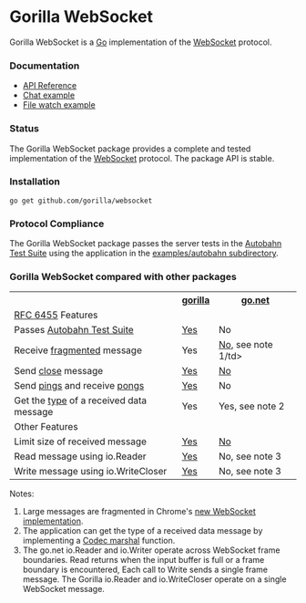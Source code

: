 # Gorilla WebSocket

Gorilla WebSocket is a [Go](http://golang.org/) implementation of the
[WebSocket](http://www.rfc-editor.org/rfc/rfc6455.txt) protocol.

### Documentation

* [API Reference](http://godoc.org/github.com/gorilla/websocket)
* [Chat example](https://github.com/gorilla/websocket/tree/master/examples/chat)
* [File watch example](https://github.com/gorilla/websocket/tree/master/examples/filewatch)

### Status

The Gorilla WebSocket package provides a complete and tested implementation of
the [WebSocket](http://www.rfc-editor.org/rfc/rfc6455.txt) protocol. The
package API is stable.

### Installation

    go get github.com/gorilla/websocket

### Protocol Compliance

The Gorilla WebSocket package passes the server tests in the [Autobahn Test
Suite](http://autobahn.ws/testsuite) using the application in the [examples/autobahn
subdirectory](https://github.com/gorilla/websocket/tree/master/examples/autobahn).

### Gorilla WebSocket compared with other packages

<table>
<tr>
<th></th>
<th><a href="http://godoc.org/github.com/gorilla/websocket">gorilla</a></th>
<th><a href="http://godoc.org/code.google.com/p/go.net/websocket">go.net</a></th>
</tr>
<tr>
<tr><td colspan="3"><a href="http://tools.ietf.org/html/rfc6455">RFC 6455</a> Features</td></tr>
<tr><td>Passes <a href="http://autobahn.ws/testsuite/">Autobahn Test Suite</a></td><td><a href="https://github.com/gorilla/websocket/tree/master/examples/autobahn">Yes</a></td><td>No</td></tr>
<tr><td>Receive <a href="https://tools.ietf.org/html/rfc6455#section-5.4">fragmented</a> message<td>Yes</td><td><a href="https://code.google.com/p/go/issues/detail?id=7632">No</a>, see note 1/td></tr>
<tr><td>Send <a href="https://tools.ietf.org/html/rfc6455#section-5.5.1">close</a> message</td><td><a href="http://godoc.org/github.com/gorilla/websocket#hdr-Control_Messages">Yes</a></td><td><a href="https://code.google.com/p/go/issues/detail?id=4588">No</a></td></tr>
<tr><td>Send <a href="https://tools.ietf.org/html/rfc6455#section-5.5.2">pings</a> and receive <a href="https://tools.ietf.org/html/rfc6455#section-5.5.3">pongs</a></td><td><a href="http://godoc.org/github.com/gorilla/websocket#hdr-Control_Messages">Yes</a></td><td>No</td></tr>
<tr><td>Get the <a href="https://tools.ietf.org/html/rfc6455#section-5.6">type</a> of a received data message</td><td>Yes</td><td>Yes, see note 2</td></tr>
<tr><td colspan="3">Other Features</tr></td>
<tr><td>Limit size of received message</td><td><a href="http://godoc.org/github.com/gorilla/websocket#Conn.SetReadLimit">Yes</a></td><td><a href="https://code.google.com/p/go/issues/detail?id=5082">No</a></td></tr>
<tr><td>Read message using io.Reader</td><td><a href="http://godoc.org/github.com/gorilla/websocket#Conn.NextReader">Yes</a></td><td>No, see note 3</td></tr>
<tr><td>Write message using io.WriteCloser</td><td><a href="http://godoc.org/github.com/gorilla/websocket#Conn.NextWriter">Yes</a></td><td>No, see note 3</td></tr>
</table>

Notes: 

1. Large messages are fragmented in Chrome's [new WebSocket implementation](http://www.ietf.org/mail-archive/web/hybi/current/msg10503.html).
2. The application can get the type of a received data message by implementing
   a [Codec marshal](http://godoc.org/code.google.com/p/go.net/websocket#Codec.Marshal)
   function.
3. The go.net io.Reader and io.Writer operate across WebSocket frame boundaries.
  Read returns when the input buffer is full or a frame boundary is
  encountered, Each call to Write sends a single frame message. The Gorilla
  io.Reader and io.WriteCloser operate on a single WebSocket message.

